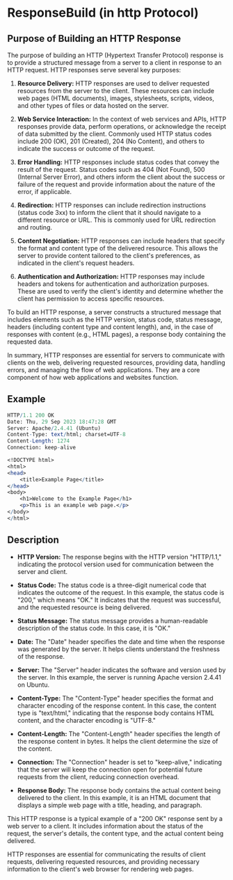 # ResponseBuild (in http Protocol)

## Purpose of Building an HTTP Response

The purpose of building an HTTP (Hypertext Transfer Protocol) response is to provide a structured message from a server to a client in response to an HTTP request. HTTP responses serve several key purposes:

1. **Resource Delivery:** HTTP responses are used to deliver requested resources from the server to the client. These resources can include web pages (HTML documents), images, stylesheets, scripts, videos, and other types of files or data hosted on the server.

2. **Web Service Interaction:** In the context of web services and APIs, HTTP responses provide data, perform operations, or acknowledge the receipt of data submitted by the client. Commonly used HTTP status codes include 200 (OK), 201 (Created), 204 (No Content), and others to indicate the success or outcome of the request.

3. **Error Handling:** HTTP responses include status codes that convey the result of the request. Status codes such as 404 (Not Found), 500 (Internal Server Error), and others inform the client about the success or failure of the request and provide information about the nature of the error, if applicable.

4. **Redirection:** HTTP responses can include redirection instructions (status code 3xx) to inform the client that it should navigate to a different resource or URL. This is commonly used for URL redirection and routing.

5. **Content Negotiation:** HTTP responses can include headers that specify the format and content type of the delivered resource. This allows the server to provide content tailored to the client's preferences, as indicated in the client's request headers.

6. **Authentication and Authorization:** HTTP responses may include headers and tokens for authentication and authorization purposes. These are used to verify the client's identity and determine whether the client has permission to access specific resources.

To build an HTTP response, a server constructs a structured message that includes elements such as the HTTP version, status code, status message, headers (including content type and content length), and, in the case of responses with content (e.g., HTML pages), a response body containing the requested data.

In summary, HTTP responses are essential for servers to communicate with clients on the web, delivering requested resources, providing data, handling errors, and managing the flow of web applications. They are a core component of how web applications and websites function.

## Example

```mathematica
HTTP/1.1 200 OK
Date: Thu, 29 Sep 2023 18:47:28 GMT
Server: Apache/2.4.41 (Ubuntu)
Content-Type: text/html; charset=UTF-8
Content-Length: 1274
Connection: keep-alive

<!DOCTYPE html>
<html>
<head>
    <title>Example Page</title>
</head>
<body>
    <h1>Welcome to the Example Page</h1>
    <p>This is an example web page.</p>
</body>
</html>
```

## Description

- **HTTP Version:** The response begins with the HTTP version "HTTP/1.1," indicating the protocol version used for communication between the server and client.

- **Status Code:** The status code is a three-digit numerical code that indicates the outcome of the request. In this example, the status code is "200," which means "OK." It indicates that the request was successful, and the requested resource is being delivered.

- **Status Message:** The status message provides a human-readable description of the status code. In this case, it is "OK."

- **Date:** The "Date" header specifies the date and time when the response was generated by the server. It helps clients understand the freshness of the response.

- **Server:** The "Server" header indicates the software and version used by the server. In this example, the server is running Apache version 2.4.41 on Ubuntu.

- **Content-Type:** The "Content-Type" header specifies the format and character encoding of the response content. In this case, the content type is "text/html," indicating that the response body contains HTML content, and the character encoding is "UTF-8."

- **Content-Length:** The "Content-Length" header specifies the length of the response content in bytes. It helps the client determine the size of the content.

- **Connection:** The "Connection" header is set to "keep-alive," indicating that the server will keep the connection open for potential future requests from the client, reducing connection overhead.

- **Response Body:** The response body contains the actual content being delivered to the client. In this example, it is an HTML document that displays a simple web page with a title, heading, and paragraph.

This HTTP response is a typical example of a "200 OK" response sent by a web server to a client. It includes information about the status of the request, the server's details, the content type, and the actual content being delivered.

HTTP responses are essential for communicating the results of client requests, delivering requested resources, and providing necessary information to the client's web browser for rendering web pages.
